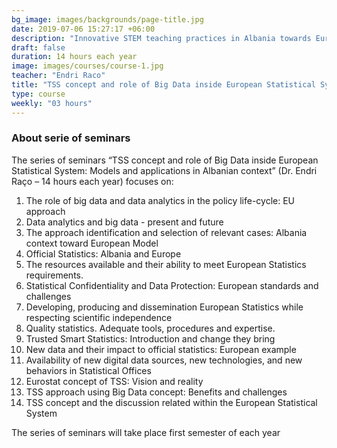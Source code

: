 ```yaml
---
bg_image: images/backgrounds/page-title.jpg
date: 2019-07-06 15:27:17 +06:00
description: "Innovative STEM teaching practices in Albania towards European Integration"
draft: false
duration: 14 hours each year
image: images/courses/course-1.jpg
teacher: "Endri Raco"
title: "TSS concept and role of Big Data inside European Statistical System: Models and applications in Albanian context"
type: course
weekly: "03 hours"
---
```



### About serie of seminars

The series of seminars “TSS concept and role of Big Data inside European Statistical System:
Models and applications in Albanian context” (Dr. Endri Raço – 14 hours each year) focuses on:

1.  The role of big data and data analytics in the policy life-cycle: EU approach
2.  Data analytics and big data - present and future
3.  The approach identification and selection of relevant cases: Albania context toward European Model
4.  Official Statistics: Albania and Europe
5.  The resources available and their ability to meet European Statistics requirements.
6.  Statistical Confidentiality and Data Protection: European standards and challenges
7.  Developing, producing and dissemination European Statistics while respecting scientific independence
8.  Quality statistics. Adequate tools, procedures and expertise.
9.  Trusted Smart Statistics: Introduction and change they bring
10. New data and their impact to official statistics: European example
11. Availability of new digital data sources, new technologies, and new behaviors in Statistical Offices
12. Eurostat concept of TSS: Vision and reality
13. TSS approach using Big Data concept: Benefits and challenges
14. TSS concept and the discussion related within the European Statistical System

The series of seminars will take place first semester of each year
